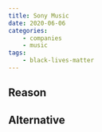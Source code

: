 ```yaml
---
title: Sony Music
date: 2020-06-06
categories:
    - companies
    - music
tags:
    - black-lives-matter
---
```


## Reason


## Alternative

